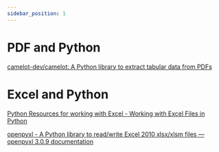 ```yaml
---
sidebar_position: 1
---
```



# PDF and Python
[camelot-dev/camelot: A Python library to extract tabular data from PDFs](https://github.com/camelot-dev/camelot)

# Excel and Python
[Python Resources for working with Excel - Working with Excel Files in Python](http://www.python-excel.org/)

[openpyxl - A Python library to read/write Excel 2010 xlsx/xlsm files — openpyxl 3.0.9 documentation](https://openpyxl.readthedocs.io/en/stable/)